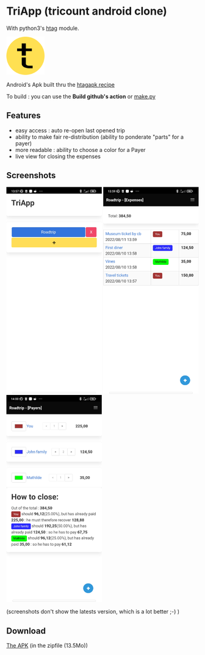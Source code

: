 # TriApp (tricount android clone)

With python3's [htag](https://github.com/manatlan/htag) module.

<img src="app/triapp.png" width="100" height="100">

Android's Apk built thru the [htagapk recipe](https://github.com/manatlan/htagapk)

To build : you can use the **Build github's action** or [make.py](make.md)

## Features

 - easy access : auto re-open last opened trip
 - ability to make fair re-distribution (ability to ponderate "parts" for a payer)
 - more readable : ability to choose a color for a Payer
 - live view for closing the expenses
 
## Screenshots

<img src="shot1.jpg" width="250"> <img src="shot2.jpg" width="250" > <img src="shot3.jpg" width="250" >

(screenshots don't show the latests version, which is a lot better ;-) )

## Download

[The APK](https://github.com/manatlan/TriApp/suites/8010500167/artifacts/343578779) (in the zipfile (13.5Mo))
